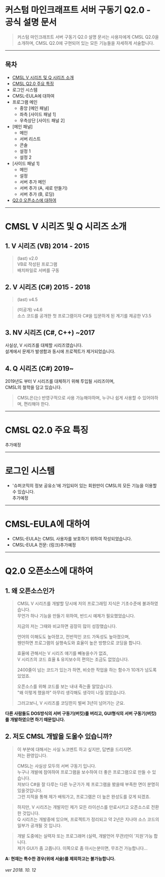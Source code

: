 # 커스텀 마인크래프트 서버 구동기 Q2.0 - 공식 설명 문서
> 커스텀 마인크래프트 서버 구동기 Q2.0 설명 문서는 사용자에게 CMSL Q2.0을 소개하며, CMSL Q2.0에 구현되어 있는 모든 기능들을 자세하게 서술합니다.
---
## 목차
* [CMSL V 시리즈 및 Q 시리즈 소개](https://github.com/ekfvoddl3536/cmsl_update/blob/master/q2.0/document.md#cmsl-v-%EC%8B%9C%EB%A6%AC%EC%A6%88-%EB%B0%8F-q-%EC%8B%9C%EB%A6%AC%EC%A6%88-%EC%86%8C%EA%B0%9C)
* [CMSL Q2.0 주요 특징](https://github.com/ekfvoddl3536/cmsl_update/blob/master/q2.0/document.md#cmsl-q20-%EC%A3%BC%EC%9A%94-%ED%8A%B9%EC%A7%95)
* 로그인 시스템
* CMSL-EULA에 대하여
* 프로그램 메인
  + 중앙 [메인 패널]
  + 좌측 [사이드 패널 1]
  + 우측상단 [사이드 패널 2]
* [메인 패널]
  + 메인
  + 서버 리스트
  + 콘솔
  + 설정 1
  + 설정 2
* [사이드 패널 1]
  + 메인
  + 설정
  + 서버 추가 메인
  + 서버 추가 (A, 새로 만들기)
  + 서버 추가 (B, 로딩)
* [Q2.0 오픈소스에 대하여](https://github.com/ekfvoddl3536/cmsl_update/blob/master/q2.0/document.md#q20-%EC%98%A4%ED%94%88%EC%86%8C%EC%8A%A4%EC%97%90-%EB%8C%80%ED%95%98%EC%97%AC)
----
# CMSL V 시리즈 및 Q 시리즈 소개
## 1. V 시리즈 (VB) 2014 - 2015  
> (last) v2.0  
> VB로 작성된 프로그램  
> 배치파일로 서버를 구동  
## 2. V 시리즈 (C#) 2015 - 2018
> (last) v4.5  

> (미공개) v4.6  
소스 코드를 공개한 첫 프로그램이자 C#을 입문하게 된 계기를 제공한 V3.5  
## 3. NV 시리즈 (C#, C++) ~2017
사실상, V 시리즈를 대체할 시리즈였습니다.   
설계에서 문제가 발생함과 동시에 프로젝트가 제거되었습니다.  
## 4. Q 시리즈 (C#) 2019~
2019년도 부터 V 시리즈를 대체하기 위해 투입될 시리즈이며,  
CMSL의 철학을 담고 있습니다.  
> CMSL은(는) 반영구적으로 사용 가능해야하며, 누구나 쉽게 사용할 수 있어야하며, 편리해야 한다.  
  
  
----
# CMSL Q2.0 주요 특징  
추가예정  
  
  
----
# 로그인 시스템
* '슈퍼코믹의 정보 공유소'에 가입되어 있는 회원만이 CMSL의 모든 기능을 이용할 수 있습니다.  
추가예정  
  
  
------
# CMSL-EULA에 대하여
* CMSL-EULA는 CMSL 사용자를 보호하기 위하여 작성되었습니다.
* CMSL-EULA 전문: (링크)추가예정
  
  
----
# Q2.0 오픈소스에 대하여
## 1. 왜 오픈소스인가
> CMSL V 시리즈를 개발할 당시에 저의 프로그래밍 지식은 기초수준에 불과하였습니다.  
> 무언가 하나 기능을 만들기 위하여, 반드시 예제가 필요했었습니다.  
>
> 지금의 저는 그때와 비교하면 굉장히 많이 성장했습니다.
>
> 언어의 이해도도 높아졌고, 전반적인 코드 가독성도 높아졌으며,  
> 웬만하면 프로그램의 실행속도와 효율이 높은 방향으로 코딩을 합니다.
>
> 효율에 관해서는 V 시리즈 얘기를 빼놓을수가 없죠,  
> V 시리즈의 코드 효율 & 유지보수의 편의는 조금도 없었습니다.
>
> 2400줄이 넘는 코드가 있는가 하면, 비슷한 작업을 하는 함수가 10개가 넘도록 있었죠.
>
> 오픈소스를 위해 코드를 보는 내내 죽는줄 알았습니다.  
> "왜 이렇게 했을까" 아무리 생각해도 생각이 나질 않았습니다.
>
> 그러고보니, V 시리즈를 코딩한지 벌써 3년이 넘어가는 군요.

__다른 사람들도 DOS방식의 서버 구동기(버킷)를 버리고, GUI형식의 서버 구동기(버킷)를 개발하였으면 하기 때문입니다.__
## 2. 저도 CMSL 개발을 도울수 있습니까? 
> 이 부분에 대해서는 사실 노코멘트 하고 싶지만, 답변을 드리자면.  
> 저는 환영입니다.
>
> CMSL는 사실상 모두의 서버 구동기 입니다.  
> 누구나 개발에 참여하여 프로그램을 보수하여 더 좋은 프로그램으로 만들 수 있습니다.  
> 저보다 C#을 잘 다루는 다른 누군가가 제 프로그램을 봤을때 부족한 면이 분명히 있을것입니다.  
> 그런 지적을 통해 제가 배워가고, 프로그램은 더 높은 완성도를 갖게 되겠죠.  

> 하지만, V 시리즈는 개발자인 제가 모든 라이선스를 만료시키고 오픈소스로 전환한 것입니다.  
> Q 시리즈는 개발중에 있으며, 프로젝트가 정리되고 약 2년은 지나야 소스 코드의 일부가 공개될 것 입니다.  

> 개발 도중에는 실력자 또는 프로그래머 (실력, 개발언어 무관)만이 '지원'가능 합니다.  
> 제가 GUI가 좀 고픕니다. 이쪽으로 좀 아시는분이면, 무조건 가능합니다...  

__A: 현재는 특수한 경우(위에 서술)를 제외하고는 불가능합니다.__  



###### ver 2018. 10. 12
